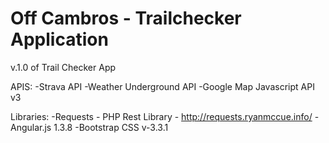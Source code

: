 Off Cambros - Trailchecker Application
============

v.1.0 of Trail Checker App

APIS:
  -Strava API
  -Weather Underground API
  -Google Map Javascript API v3
  
Libraries:
  -Requests - PHP Rest Library - http://requests.ryanmccue.info/
  -Angular.js 1.3.8
  -Bootstrap CSS v-3.3.1

